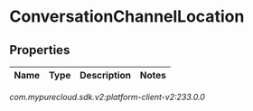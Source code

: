 # ConversationChannelLocation


## Properties

| Name | Type | Description | Notes |
| ------------ | ------------- | ------------- | ------------- |




_com.mypurecloud.sdk.v2:platform-client-v2:233.0.0_
